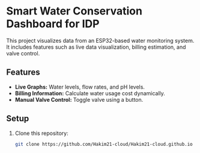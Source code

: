 # Smart Water Conservation Dashboard for IDP

This project visualizes data from an ESP32-based water monitoring system. It includes features such as live data visualization, billing estimation, and valve control.

## Features
- **Live Graphs:** Water levels, flow rates, and pH levels.
- **Billing Information:** Calculate water usage cost dynamically.
- **Manual Valve Control:** Toggle valve using a button.

## Setup
1. Clone this repository:
   ```bash
   git clone https://github.com/Hakim21-cloud/Hakim21-cloud.github.io
